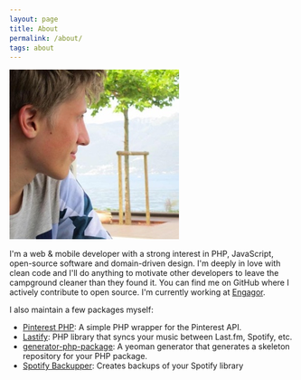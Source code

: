 ```yaml
---
layout: page
title: About
permalink: /about/
tags: about
---
```


![Hans Ott](/images/hansott.jpg)

I'm a web & mobile developer with a strong interest in PHP, JavaScript, open-source software and domain-driven design. I'm deeply in love with clean code and I'll do anything to motivate other developers to leave the campground cleaner than they found it. You can find me on GitHub where I actively contribute to open source. I'm currently working at [Engagor](http://www.engagor.com/).

I also maintain a few packages myself:

* [Pinterest PHP](https://github.com/hansott/pinterest-php): A simple PHP wrapper for the Pinterest API.
* [Lastify](https://github.com/hansott/lastify): PHP library that syncs your music between Last.fm, Spotify, etc.
* [generator-php-package](https://github.com/hansott/generator-php-package): A yeoman generator that generates a skeleton repository for your PHP package.
* [Spotify Backupper](https://github.com/hansott/spotify-backupper): Creates backups of your Spotify library
